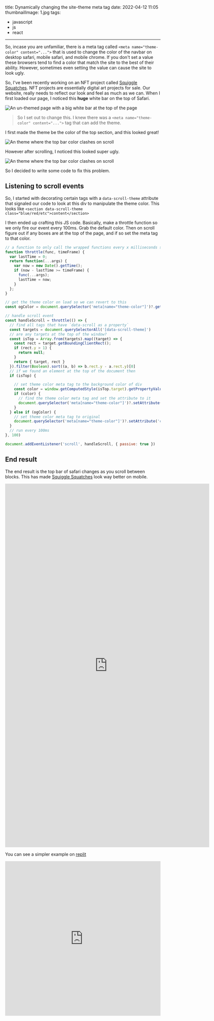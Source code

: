 title: Dynamically changing the site-theme meta tag
date: 2022-04-12 11:05
thumbnailImage: 1.jpg
tags:
- javascript
- js
- react
---

So, incase you are unfamiliar, there is a meta tag called `<meta name="theme-color" content="...">` that is used to change the color of the navbar on desktop safari, mobile safari, and mobile chrome. If you don't set a value these browsers tend to find a color that match the site to the best of their ability. However, sometimes even setting the value can cause the site to look ugly.

<!-- more -->

So, I've been recently working on an NFT project called [Squiggle Squatches](http://squigglesquatches.io/). NFT projects are essentially digital art projects for sale. Our website, really needs to reflect our look and feel as much as we can. When I first loaded our page, I noticed this **huge** white bar on the top of Safari.

![An un-themed page with a big white bar at the top of the page](1.jpg)


> So I set out to change this. I knew there was a  `<meta name="theme-color" content="...">` tag that can add the theme.

I first made the theme be the color of the top section, and this looked great!

![An theme where the top bar color clashes on scroll](2.jpg)

However after scrolling, I noticed this looked super ugly.

![An theme where the top bar color clashes on scroll](3.jpg)

So I decided to write some code to fix this problem.

## Listening to scroll events

So, I started with decorating certain tags with a `data-scroll-theme` attribute that signaled our code to look at this div to manipulate the theme color. This looks like `<section data-scroll-theme class="blue/red/etc">content</section>`

I then ended up crafting this JS code. Basically, make a throttle function so we only fire our event every 100ms. Grab the default color. Then on scroll figure out if any boxes are at the top of the page, and if so set the meta tag to that color.

```js
// a function to only call the wrapped functions every x milliseconds so the scroll event doesn't make our function run all the time
function throttle(func, timeFrame) {
  var lastTime = 0;
  return function(...args) {
    var now = new Date().getTime();
    if (now - lastTime >= timeFrame) {
      func(...args);
      lastTime = now;
    }
  };
}

// get the theme color on load so we can revert to this
const ogColor = document.querySelector('meta[name="theme-color"]')?.getAttribute('content');

// handle scroll event
const handleScroll = throttle(() => {
  // find all tags that have `data-scroll as a property`
  const targets = document.querySelectorAll('[data-scroll-theme]')
  // are any targets at the top of the window?
  const isTop = Array.from(targets).map((target) => {
    const rect = target.getBoundingClientRect();
    if (rect.y > 1) {
      return null;
    }
    return { target, rect }
  }).filter(Boolean).sort((a, b) => b.rect.y - a.rect.y)[0]
  // if we found an element at the top of the document then
  if (isTop) {

    // set theme color meta tag to the background color of div
    const color = window.getComputedStyle(isTop.target).getPropertyValue('background-color')
    if (color) {
      // find the theme color meta tag and set the attribute to it
      document.querySelector('meta[name="theme-color"]')?.setAttribute('content', color);
    }
  } else if (ogColor) {
    // set theme color meta tag to original
    document.querySelector('meta[name="theme-color"]')?.setAttribute('content', ogColor);
  }
  // run every 100ms
}, 100)

document.addEventListener('scroll', handleScroll, { passive: true })

```

## End result

The end result is the top bar of safari changes as you scroll between blocks. This has made [Squiggle Squatches](http://squigglesquatches.io/) look way better on mobile.

<iframe width="662" height="1176" src="https://www.youtube.com/embed/iLksuqZP4L8" title="YouTube video player" frameborder="0" allow="accelerometer; autoplay; clipboard-write; encrypted-media; gyroscope; picture-in-picture" allowfullscreen></iframe>

<!-- ![video](https://youtu.be/iLksuqZP4L8) -->

You can see a simpler example on [replit](https://replit.com/@TerribleDev/ScrollableTheme)



<iframe frameborder="0" width="100%" height="500px" src="https://replit.com/@TerribleDev/ScrollableTheme?embed=true#script.js"></iframe>